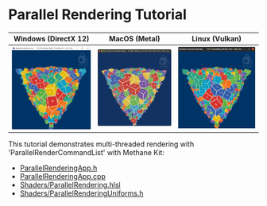 # Parallel Rendering Tutorial

| Windows (DirectX 12) | MacOS (Metal) | Linux (Vulkan)                                                  |
| -------------------- | ------------- |-----------------------------------------------------------------|
| ![ParallelRendering on Windows](Screenshots/ParallelRenderingWinDirectX12.jpg) | ![ParallelRendering on MacOS](Screenshots/ParallelRenderingMacMetal.jpg) | ![ParallelRendering on Linux](Screenshots/ParallelRenderingLinVulkan.jpg) |

This tutorial demonstrates multi-threaded rendering with 'ParallelRenderCommandList' with Methane Kit:
  - [ParallelRenderingApp.h](ParallelRenderingApp.h)
  - [ParallelRenderingApp.cpp](ParallelRenderingApp.cpp)
  - [Shaders/ParallelRendering.hlsl](Shaders/ParallelRendering.hlsl)
  - [Shaders/ParallelRenderingUniforms.h](Shaders/ParallelRenderingUniforms.h)
